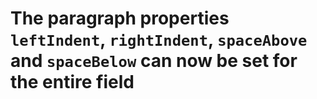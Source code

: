 # The paragraph properties `leftIndent`, `rightIndent`, `spaceAbove` and `spaceBelow` can now be set for the entire field
